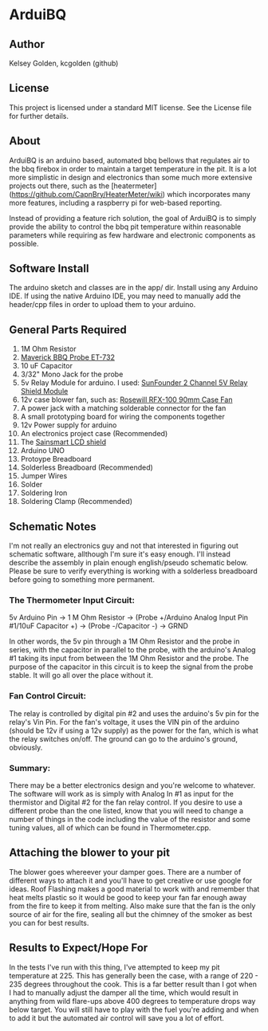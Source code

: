 ArduiBQ
=======

Author
------

Kelsey Golden, kcgolden (github)

License
-------

This project is licensed under a standard MIT license. See the License file for further details.

About
-----

ArduiBQ is an arduino based, automated bbq bellows that regulates air to the bbq firebox in order to maintain a target temperature in the pit. It is a lot more simplistic in design and electronics than some much more extensive projects out there, such as the [heatermeter] (https://github.com/CapnBry/HeaterMeter/wiki) which incorporates many more features, including a raspberry pi for web-based reporting. 

Instead of providing a feature rich solution, the goal of ArduiBQ is to simply provide the ability to control the bbq pit temperature within reasonable parameters while requiring as few hardware and electronic components as possible.

Software Install
----------------

  The arduino sketch and classes are in the app/ dir. Install using any Arduino IDE. If using the native Arduino IDE, you may need to manually add the header/cpp files in order to upload them to your arduino.

General Parts Required
----------------------

  1. 1M Ohm Resistor
  2. [Maverick BBQ Probe ET-732](http://www.amazon.com/Maverick-ET732-Replacement-Chamber-Probe/dp/B006XLWL7K/ref=sr_1_4?ie=UTF8&qid=1389661984&sr=8-4&keywords=ET-732)
  3. 10 uF Capacitor
  4. 3/32" Mono Jack for the probe
  5. 5v Relay Module for arduino. I used: [SunFounder 2 Channel 5V Relay Shield Module](http://www.amazon.com/gp/product/B00E0NTPP4/ref=oh_details_o01_s00_i01?ie=UTF8&psc=1)
  6. 12v case blower fan, such as: [Rosewill RFX-100 90mm Case Fan](http://www.amazon.com/gp/product/B00552Q7SC/ref=oh_details_o08_s00_i00?ie=UTF8&psc=1)
  7. A power jack with a matching solderable connector for the fan
  8. A small prototyping board for wiring the components together
  9. 12v Power supply for arduino
  10. An electronics project case (Recommended)
  11. The [Sainsmart LCD shield](http://www.amazon.com/SainSmart-Keypad-Arduino-Mega2560-Duemilanove/dp/B006OVYI1G)
  12. Arduino UNO
  13. Protoype Breadboard
  14. Solderless Breadboard (Recommended)
  15. Jumper Wires
  16. Solder
  17. Soldering Iron
  18. Soldering Clamp (Recommended)
  
Schematic Notes
---------------

I'm not really an electronics guy and not that interested in figuring out schematic software, allthough I'm sure it's easy enough. I'll instead describe the assembly in plain enough english/pseudo schematic below. Please be sure to verify everything is working with a solderless breadboard before going to something more permanent.

### The Thermometer Input Circuit:
5v Arduino Pin -> 1 M Ohm Resistor -> (Probe +/Arduino Analog Input Pin #1/10uF Capacitor +) -> (Probe -/Capacitor -) -> GRND

In other words, the 5v pin through a 1M Ohm Resistor and the probe in series, with the capacitor in parallel to the probe, with the arduino's Analog #1 taking its input from between the 1M Ohm Resistor and the probe. The purpose of the capacitor in this circuit is to keep the signal from the probe stable. It will go all over the place without it.

### Fan Control Circuit:

The relay is controlled by digital pin #2 and uses the arduino's 5v pin for the relay's Vin Pin. For the fan's voltage, it uses the VIN pin of the arduino (should be 12v if using a 12v supply) as the power for the fan, which is what the relay switches on/off. The ground can go to the arduino's ground, obviously.

### Summary:

There may be a better electronics design and you're welcome to whatever. The software will work as is simply with Analog In #1 as input for the thermistor and Digital #2 for the fan relay control. If you desire to use a different probe than the one listed, know that you will need to change a number of things in the code including the value of the resistor and some tuning values, all of which can be found in Thermometer.cpp.

Attaching the blower to your pit
--------------------------------

The blower goes whereever your damper goes. There are a number of different ways to attach it and you'll have to get creative or use google for ideas. Roof Flashing makes a good material to work with and remember that heat melts plastic so it would be good to keep your fan far enough away from the fire to keep it from melting. Also make sure that the fan is the only source of air for the fire, sealing all but the chimney of the smoker as best you can for best results.

Results to Expect/Hope For
--------------------------

In the tests I've run with this thing, I've attempted to keep my pit temperature at 225. This has generally been the case, with a range of 220 - 235 degrees throughout the cook. This is a far better result than I got when I had to manually adjust the damper all the time, which would result in anything from wild flare-ups above 400 degrees to temperature drops way below target. You will still have to play with the fuel you're adding and when to add it but the automated air control will save you a lot of effort.
